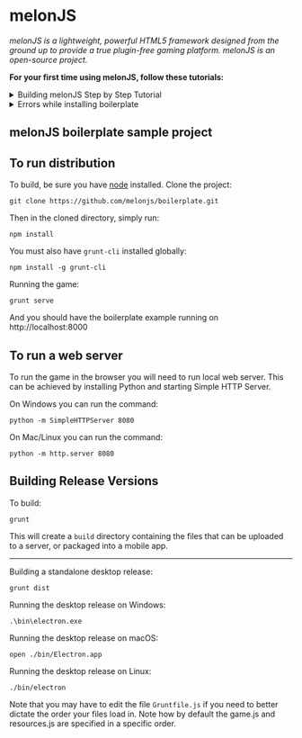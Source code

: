 # melonJS

*melonJS is a lightweight, powerful HTML5 framework designed from the ground up to provide a true plugin-free gaming platform. melonJS is an open-source project.*

**For your first time using melonJS, follow these tutorials:**
<details>
     <summary>Building melonJS Step by Step Tutorial</summary><p></p>
     <h3>1. Install <a href="https://code.visualstudio.com/Download">Visual Studio Code</a></h3>
     <h3>2. Install latest <a href="https://nodejs.org/en/">node</a></h3>
	<p>&nbsp;Note: To double check if and which version you have installed call</p>
	<p><b>&nbsp;&nbsp;node -v</b> command</p><p></p>
        <p>&nbsp;You can either run commands from Command Prompt or any source code editor.</p>
     <h3>3. Install JavaScript package manager <a href="https://www.npmjs.com/get-npm">npm</a> by calling</h3>
	<b>&nbsp;&nbsp;npm install download</b><p></p>
	<p>&nbsp;Note: You can double check if and which version you have installed by calling</p><p></p>
	<p><b>&nbsp;&nbsp;npm -v</b> or <b>&nbsp;&nbsp;npm --version</b> command </p>
     <h3>4. Create a folder called melonjs, where you would normally have your repos</h3>
     <h3>5. Download the <a href="https://github.com/melonjs/boilerplate/archive/master.zip">boilerplate</a> and copy all files, pasting them into your melonjs folder</h3>
	<p>&nbsp;You should not copy the folder structure from the downloaded zip.</p>
     <h3>6. Install melonJS by `cd` to your melonJS directory and call:</h3>
	<b>&nbsp;&nbsp;npm install melonjs</b>
     <h3>7. Install grunt dependencies in the local node_modules folder by `cd` to your melonJS directory and call:</h3>
        <b>&nbsp;&nbsp;npm install</b>
     <h3>8. Install grunt-cli by calling:</h3>
	<b>&nbsp;&nbsp;<mark>npm install -g grunt-cli</mark></b>
</details>
<details>
     <summary>Errors while installing boilerplate</summary>
    <h3>1. Unexplained errors. Try to downgrade your npm version to 5.6.0 by calling</h3>
       <b>&nbsp;&nbsp;npm install -g npm@5.6.0</b>
    <h3>2. saveError ENOENT: no such file or directory, open <your folder structure> package.json</h3>
	    <p>&nbsp; - You are calling “npm install melonjs” on the wrong folder path. </p><p></p>
	    <p>&nbsp; - Ensure that the files from the boilerplate are copied into the top level of your melonjs folder</p>
	    <p>&nbsp;&nbsp;Note: The package.json file should be in the top level folder, and this should be the folder path you call the npm install on</p>
    <h3>3. Fatal error: Unable to find local grunt or getting 'Local Npm module ”xxx“ not found.' </h3>
	    <p>&nbsp;You probably haven't installed the necessary grunt packages locally.</p><p></p>
	    <p>&nbsp;&nbsp;Note: To fix it by calling from the melonjs location:</p>
	    <b>&nbsp;&nbsp;&nbsp;npm install</b>
<h3>3.When running npm install, errors about syscall spawn Git</h3>
	    <p>&nbsp; Check if you have GIT installed by calling</p> 
	    <b>&nbsp;&nbsp;Git --version</b>
	    <p>&nbsp; Check if you have git.exe under Program Files\Git\bin.</p>
	    <p>&nbsp; if not download it from <a href="https://git-scm.com/downloads">here</a>.</p>
	    <p>&nbsp; Right-Click on My Computer.</p>
	    <p>&nbsp; Go to Environment Variables in Advanced System Settings.</p>
	    <p>&nbsp; Look for the path variable, under System Variables, and click edit.</p>
	    <p>&nbsp; Edit Path by adding:</p>
	    <p>&nbsp; C:\Program Files\Git\bin\git.exe and </p>
	    <p>&nbsp; C:\Program Files\Git\cmd</p>
	    <p>&nbsp; Restart PC</p>


</details>



melonJS boilerplate sample project
-------------------------------------------------------------------------------

## To run distribution

To build, be sure you have [node](http://nodejs.org) installed. Clone the project:

    git clone https://github.com/melonjs/boilerplate.git

Then in the cloned directory, simply run:

    npm install

You must also have `grunt-cli` installed globally:

    npm install -g grunt-cli

Running the game:

	grunt serve

And you should have the boilerplate example running on http://localhost:8000

## To run a web server

To run the game in the browser you will need to run local web server. This can be achieved by installing Python and starting Simple HTTP Server.

On Windows you can run the command:

	python -m SimpleHTTPServer 8080

On Mac/Linux you can run the command:

	python -m http.server 8080

## Building Release Versions

To build:

    grunt

This will create a `build` directory containing the files that can be uploaded to a server, or packaged into a mobile app.

----

Building a standalone desktop release:

    grunt dist

Running the desktop release on Windows:

    .\bin\electron.exe

Running the desktop release on macOS:

    open ./bin/Electron.app

Running the desktop release on Linux:

    ./bin/electron

Note that you may have to edit the file `Gruntfile.js` if you need to better dictate the order your files load in. Note how by default the game.js and resources.js are specified in a specific order.
